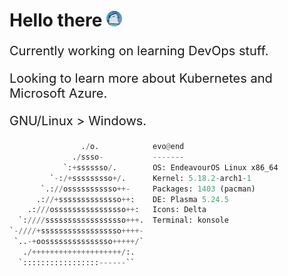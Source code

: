<!-- # Hello there ![mmmmsmall.png](img/mmmmsmall2.png) -->

# Hello there <img alt="dancecat" width="25" height="25" src="img/dancecat-circle.gif">

<p style="font-size:20px">Currently working on learning DevOps stuff.</p>

<p style="font-size:20px">Looking to learn more about Kubernetes and Microsoft Azure.</p>

<p style="font-size:20px">GNU/Linux > Windows.</p>

```python
                ./o.            evo@end 
              ./ssso-           ------- 
            `:+sssssso/.        OS: EndeavourOS Linux x86_64 
         `-:/+sssssssso+/.      Kernel: 5.18.2-arch1-1 
       `.://osssssssssso++-     Packages: 1403 (pacman)  
      .://+ssssssssssssso++:    DE: Plasma 5.24.5   
    .:///ossssssssssssssso++:   Icons: Delta  
  `:////ssssssssssssssssso+++.  Terminal: konsole  
`-////+ssssssssssssssssso++++-   
 `..-+oosssssssssssssso+++++/`  
   ./++++++++++++++++++++/:.    
  `:::::::::::::::::------``
  
```